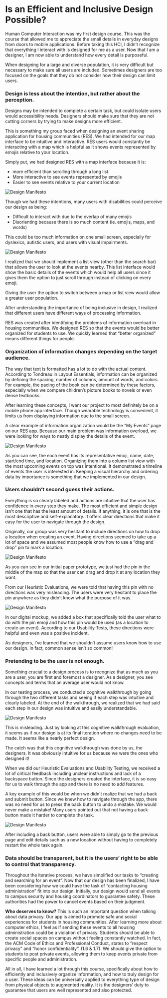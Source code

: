 # Is an Efficient and Inclusive Design Possible?

Human Computer Interaction was my first design course. This was the course that allowed me to appreciate the small details in everyday designs from doors to mobile applications. Before taking this HCI, I didn’t recognize that everything I interact with is designed for me as a user. Now that I am a designer, I am now able to understand how every detail is purposeful.

When designing for a large and diverse population, it is very difficult but necessary to make sure all users are included. Sometimes designers are too focused on the goals that they do not consider how their design can limit users. 
 
### Design is less about the intention, but rather about the perception.

Designs may be intended to complete a certain task, but could isolate users would accessibility needs. Designers should make sure that they are not cutting corners by trying to make designs more efficient. 

This is something my group faced when designing an event sharing application for housing communities (RES). We had intended for our map interface to be intuitive and interactive. 
RES users would constantly be interacting with a map which is helpful as it shows events represented by emojis relative to your location. 

Simply put, we had designed RES with a map interface because it is:
- more efficient than scrolling through a long list.
- More interactive to see events represented by emojis
- Easier to see events relative to your current location

![Design Manifesto](/img/Home1.jpg)

Though we had these intentions, many users with disabilities could perceive our design as being:
- Difficult to interact with due to the overlap of many emojis
- Disorienting because there is so much content (ie. emojis, maps, and words)

This could be too much information on one small screen, especially for dyslexics, autistic users, and users with visual impairments. 

![Design Manifesto](/img/Events1.jpg)

I realized that we should implement a list view (other than the search bar) that allows the user to look at the events nearby. This list interface would show the basic details of the events which would help all users since it gives them the option to just scroll through instead of clicking on every emoji. 

Giving the user the option to switch between a map or list view would allow a greater user population. 
 
After understanding the importance of being inclusive in design, I realized that different users have different ways of processing information.

RES was created after identifying the problems of information overload in housing communities. We designed RES so that the events would be better organized for students to use. We quickly learned that “better organized” means different things for people. 

### Organization of information changes depending on the target audience.

The way that text is formatted has a lot to do with the actual content. According to Tondreau in Layout Essentials, information can be organized by defining the spacing, number of columns, amount of words, and colors. For example, the pacing of the book can be determined by these factors, especially when we compare children’s picture books to novels or even dense textbooks. 

After learning these concepts, I want our project to most definitely be on a mobile phone app interface. Though wearable technology is convenient, it limits us from displaying information due to the small screen. 

A clear example of information organization would be the “My Events” page on our RES app. Because our main problem was information overload, we were looking for ways to neatly display the details of the event. 

![Design Manifesto](/img/double.jpg)

As you can see, the each event has its representative emoji, name, date, start/end time, and location. Organizing them into a column list view with the most upcoming events on top was intentional. It demonstrated a timeline of events the user is interested in. Keeping a visual hierarchy and ordering data by importance is something that we implemented in our design. 

### Users shouldn’t second guess their actions. 

Everything is so clearly labeled and actions are intuitive that the user has confidence in every step they make. The most efficient and simple design isn’t one that has the least amount of details. If anything, it is one that is the most descriptive and self-explanatory. It offers clear directions that make it easy for the user to navigate through the design.

Originally, our group was very hesitant to include directions on how to drop a location when creating an event. Having directions seemed to take up a lot of space and we assumed most people know how to use a “drag and drop” pin to mark a location. 

![Design Manifesto](/img/plus.png)

As you can see in our initial paper prototype, we just had the pin in the middle of the map so that the user can drag and drop it at any location they want. 

From our Heuristic Evaluations, we were told that having this pin with no directions was very misleading. The users were very hesitant to place the pin anywhere as they didn’t know what the purpose of it was. 

![Design Manifesto](/img/Create1.jpg)

In our digital mockup, we added a box that specifically told the user what to do with the pin emoji and how this pin would be used (as a location to create an event). According to our Usability Tests, these directions were helpful and even was a positive incident. 

As designers, I’ve learned that we shouldn’t assume users know how to use our design. In fact, common sense isn’t so common! 

### Pretending to be the user is not enough. 

Something crucial to a design process is to recognize that as much as you are a user, you are first and foremost a designer. As a designer, you see concepts and terms that an average user would not know. 

In our testing process, we conducted a cognitive walkthrough by going through the two different tasks and seeing if each step was intuitive and clearly labeled. At the end of the walkthrough, we realized that we had said each step in our design was intuitive and easily understandable. 

![Design Manifesto](/img/cognitive.jpeg)

This is misleading. Just by looking at this cognitive walkthrough evaluation, it seems as if our design is at its final iteration where no changes need to be made. It seems like a nearly perfect design. 

The catch was that this cognitive walkthrough was done by us, the designers. It was obviously intuitive for us because we were the ones who designed it! 

When we did our Heuristic Evaluations and Usability Testing, we received a lot of critical feedback including unclear instructions and lack of a backspace button. Since the designers created the interface, it is so easy for us to walk through the app and there is no need to add features. 

A key example of this would be when we didn’t realize that we had a back and submit button. Since we knew how to navigate through the app, there was no need for us to press the back button to undo a mistake. We would never make a mistake! Many users pointed out that not having a back button made it harder to complete the task. 

![Design Manifesto](/img/back.jpeg)

After including a back button, users were able to simply go to the previous page and edit details such as a new location without having to completely restart the whole task again. 

### Data should be transparent, but it is the users’ right to be able to control that transparency. 

Throughout the iterative process, we have simplified our tasks to “creating and searching for an event”. Now that our design has been finalized, I have been considering how we could have the task of “contacting housing administration” fit into our design. Initially, our design would send all events to campus security and housing coordinators to guarantee safety. These authorities had the power to cancel events based on their judgment. 

**Who deserves to know?** This is such an important question when talking about data privacy. Our app is aimed to promote safe and social experiences for students in housing communities. 
After learning more about computer ethics, I feel as if sending these events to all housing administration could be a violation of privacy. Students should be able to create social spaces on campus without feeling constantly watched. In fact, the ACM Code of Ethics and Professional Conduct, states to “respect privacy” and “honor confidentiality”. (1.6 & 1.7). We should give the option to students to post private events, allowing them to keep events private from specific people and administration. 

All in all, I have learned a lot through this course, specifically about how to efficiently and inclusively organize information, and how to truly design for a user. These ideas can be universally applied to everything type of design from physical objects to augmented reality. It is the designers’ duty to guarantee that users are well represented and also protected. 




